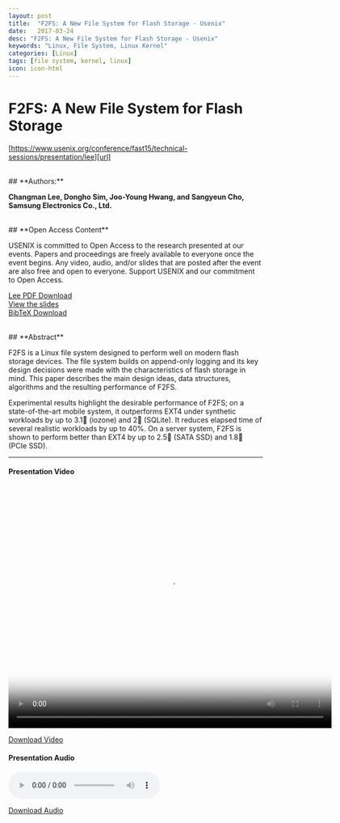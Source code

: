 ```yaml
---
layout: post
title:  "F2FS: A New File System for Flash Storage - Usenix"
date:   2017-03-24
desc: "F2FS: A New File System for Flash Storage - Usenix"
keywords: "Linux, File System, Linux Kernel"
categories: [Linux]
tags: [file system, kernel, linux]
icon: icon-html
---
```


# **F2FS: A New File System for Flash Storage**

[https://www.usenix.org/conference/fast15/technical-sessions/presentation/lee][url]

<br>
## **Authors:**

**Changman Lee, Dongho Sim, Joo-Young Hwang, and Sangyeun Cho, Samsung Electronics Co., Ltd.**

<br>
## **Open Access Content**

USENIX is committed to Open Access to the research presented at our events. Papers and proceedings are freely available to everyone once the event begins. Any video, audio, and/or slides that are posted after the event are also free and open to everyone. Support USENIX and our commitment to Open Access.

[Lee PDF Download][pdf_download]
<br>
[View the slides][slide_download]
<br>
[BibTeX Download][bibtext_download]

[url]: https://www.usenix.org/conference/fast15/technical-sessions/presentation/lee
[pdf_download]: https://www.usenix.org/system/files/conference/fast15/fast15-paper-lee.pdf
[slide_download]: https://www.usenix.org/sites/default/files/conference/protected-files/fast15_slides_lee.pdf
[bibtext_download]: https://www.usenix.org/biblio/export/bibtex/188454

<br>
## **Abstract**

F2FS is a Linux file system designed to perform well on modern flash storage devices. The file system builds on append-only logging and its key design decisions were made with the characteristics of flash storage in mind. This paper describes the main design ideas, data structures, algorithms and the resulting performance of F2FS.

Experimental results highlight the desirable performance of F2FS; on a state-of-the-art mobile system, it outperforms EXT4 under synthetic workloads by up to 3.1 (iozone) and 2 (SQLite). It reduces elapsed time of several realistic workloads by up to 40%. On a server system, F2FS is shown to perform better than EXT4 by up to 2.5 (SATA SSD) and 1.8 (PCIe SSD).

---

<script type="text/javascript">
   function videoPlay() {
     var video_title = "F2FS: A New File System for Flash Storage";
     if (typeof _gaq !== "undefined") {
       _gaq.push(['_trackEvent', 'Video', 'Play', video_title]);
     }
   }
   jQuery(document).ready(
                          function() {
                            var video_id = "usenix-media-video-1";
                            var video = document.getElementById(video_id);
                            video.addEventListener("play", videoPlay, false);
                          });
</script>

<div class="usenix-video-field">
  <h4>Presentation Video</h4>
    <video width="640" height="480"  id="usenix-media-video-1" data-setup="{}" height="419" width="744" poster="https://www.usenix.org/sites/default/files/styles/video-thumbnail/public/conference/video/lee_4.jpeg?itok=MJN-5nxY" class="video-js vjs-default-skin vjs-big-play-centered" preload="auto" controls>
    <source src='https://2459d6dc103cb5933875-c0245c5c937c5dedcca3f1764ecc9b2f.ssl.cf2.rackcdn.com/fast15/lee.mp4' type='video/mp4; codecs="avc1.42E01E, mp4a.40.2"'>
               <source src='https://2459d6dc103cb5933875-c0245c5c937c5dedcca3f1764ecc9b2f.ssl.cf2.rackcdn.com/fast15/lee.webm' type='video/webm; codecs="vp8.0, vorbis"'>
        <object type="application/x-shockwave-flash" data="http://releases.flowplayer.org/swf/flowplayer-3.2.1.swf" width="640" height="480">
       <param name="movie" value="http://releases.flowplayer.org/swf/flowplayer-3.2.1.swf">
       <param name="allowFullScreen" value="true">
       <param name="wmode" value="transparent">
       <param name="flashVars" value="config={'playlist':['https%3A%2F%2Fwww.usenix.org%2Fsites%2Fdefault%2Ffiles%2Fstyles%2Fvideo-thumbnail%2Fpublic%2Fconference%2Fvideo%2Flee_4.jpeg%3Fitok%3DMJN-5nxY',{'url':'https%3A%2F%2F2459d6dc103cb5933875-c0245c5c937c5dedcca3f1764ecc9b2f.ssl.cf2.rackcdn.com%2Ffast15%2Flee.mp4','autoPlay':false}]}">
       <img src="https://www.usenix.org/sites/default/files/styles/video-thumbnail/public/conference/video/lee_4.jpeg?itok=MJN-5nxY" width="640" height="480" title="No video playback capabilities. Please install Adobe Flash Player or download the video below">
    </object>
  </video>

  <p><a href="https://2459d6dc103cb5933875-c0245c5c937c5dedcca3f1764ecc9b2f.ssl.cf2.rackcdn.com/fast15/lee.mp4">Download Video</a></p>
</div>
<h4>Presentation Audio</h4>
<div id="usenix-media-audio-1">
  <audio controls>
          <source src='https://2459d6dc103cb5933875-c0245c5c937c5dedcca3f1764ecc9b2f.ssl.cf2.rackcdn.com/fast15/lee.mp3'>
              <source src='https://2459d6dc103cb5933875-c0245c5c937c5dedcca3f1764ecc9b2f.ssl.cf2.rackcdn.com/fast15/lee.ogg'>
              <a href="https://2459d6dc103cb5933875-c0245c5c937c5dedcca3f1764ecc9b2f.ssl.cf2.rackcdn.com/fast15/lee.mp3">MP3 Download</a>
              <a href="https://2459d6dc103cb5933875-c0245c5c937c5dedcca3f1764ecc9b2f.ssl.cf2.rackcdn.com/fast15/lee.ogg">OGG Download</a>
      </audio>
  <p><a href="https://2459d6dc103cb5933875-c0245c5c937c5dedcca3f1764ecc9b2f.ssl.cf2.rackcdn.com/fast15/lee.mp3">Download Audio</a></p>
</div>
